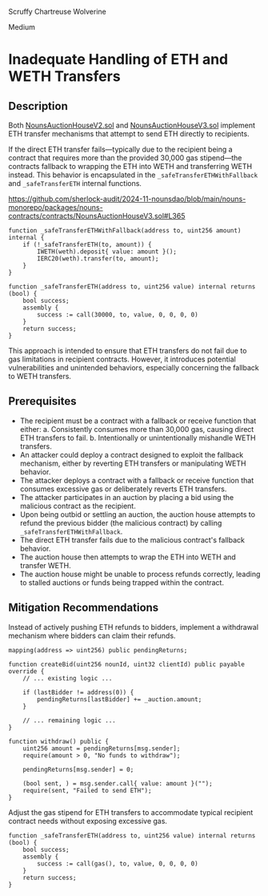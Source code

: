 Scruffy Chartreuse Wolverine

Medium

# Inadequate Handling of ETH and WETH Transfers

## Description
Both [NounsAuctionHouseV2.sol](https://github.com/sherlock-audit/2024-11-nounsdao/blob/main/nouns-monorepo/packages/nouns-contracts/contracts/NounsAuctionHouseV2.sol) and [NounsAuctionHouseV3.sol](https://github.com/sherlock-audit/2024-11-nounsdao/blob/main/nouns-monorepo/packages/nouns-contracts/contracts/NounsAuctionHouseV3.sol) implement ETH transfer mechanisms that attempt to send ETH directly to recipients.

If the direct ETH transfer fails—typically due to the recipient being a contract that requires more than the provided 30,000 gas stipend—the contracts fallback to wrapping the ETH into WETH and transferring WETH instead. This behavior is encapsulated in the `_safeTransferETHWithFallback` and `_safeTransferETH` internal functions.

https://github.com/sherlock-audit/2024-11-nounsdao/blob/main/nouns-monorepo/packages/nouns-contracts/contracts/NounsAuctionHouseV3.sol#L365

```solidity
function _safeTransferETHWithFallback(address to, uint256 amount) internal {
    if (!_safeTransferETH(to, amount)) {
        IWETH(weth).deposit{ value: amount }();
        IERC20(weth).transfer(to, amount);
    }
}

function _safeTransferETH(address to, uint256 value) internal returns (bool) {
    bool success;
    assembly {
        success := call(30000, to, value, 0, 0, 0, 0)
    }
    return success;
}
```

This approach is intended to ensure that ETH transfers do not fail due to gas limitations in recipient contracts. However, it introduces potential vulnerabilities and unintended behaviors, especially concerning the fallback to WETH transfers.

## Prerequisites
- The recipient must be a contract with a fallback or receive function that either:
a. Consistently consumes more than 30,000 gas, causing direct ETH transfers to fail.
b. Intentionally or unintentionally mishandle WETH transfers.
- An attacker could deploy a contract designed to exploit the fallback mechanism, either by reverting ETH transfers or manipulating WETH behavior.
- The attacker deploys a contract with a fallback or receive function that consumes excessive gas or deliberately reverts ETH transfers.
- The attacker participates in an auction by placing a bid using the malicious contract as the recipient.
- Upon being outbid or settling an auction, the auction house attempts to refund the previous bidder (the malicious contract) by calling `_safeTransferETHWithFallback`.
- The direct ETH transfer fails due to the malicious contract's fallback behavior.
- The auction house then attempts to wrap the ETH into WETH and transfer WETH.
- The auction house might be unable to process refunds correctly, leading to stalled auctions or funds being trapped within the contract.

## Mitigation Recommendations
Instead of actively pushing ETH refunds to bidders, implement a withdrawal mechanism where bidders can claim their refunds.

```solidity
mapping(address => uint256) public pendingReturns;

function createBid(uint256 nounId, uint32 clientId) public payable override {
    // ... existing logic ...

    if (lastBidder != address(0)) {
        pendingReturns[lastBidder] += _auction.amount;
    }

    // ... remaining logic ...
}

function withdraw() public {
    uint256 amount = pendingReturns[msg.sender];
    require(amount > 0, "No funds to withdraw");

    pendingReturns[msg.sender] = 0;

    (bool sent, ) = msg.sender.call{ value: amount }("");
    require(sent, "Failed to send ETH");
}
```

Adjust the gas stipend for ETH transfers to accommodate typical recipient contract needs without exposing excessive gas.

```solidity
function _safeTransferETH(address to, uint256 value) internal returns (bool) {
    bool success;
    assembly {
        success := call(gas(), to, value, 0, 0, 0, 0)
    }
    return success;
}
```